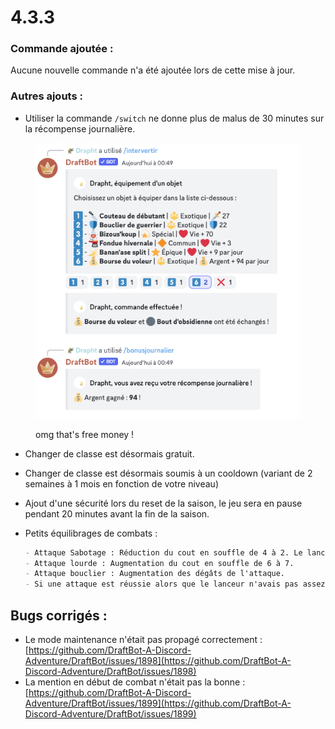 # 4.3.3

### Commande ajoutée :

Aucune nouvelle commande n'a été ajoutée lors de cette mise à jour.

### Autres ajouts :

* Utiliser la commande `/switch` ne donne plus de malus de 30 minutes sur la récompense journalière.&#x20;

<figure><img src="../.gitbook/assets/image (1) (1) (1) (2) (1).png" alt=""><figcaption><p>omg that's free money !</p></figcaption></figure>

* Changer de classe est désormais gratuit.&#x20;
* Changer de classe est désormais soumis à un cooldown (variant de 2 semaines à 1 mois en fonction de votre niveau)&#x20;
* Ajout d'une sécurité lors du reset de la saison, le jeu sera en pause pendant 20 minutes avant la fin de la saison.&#x20;
*   Petits équilibrages de combats :

    ```md
    - Attaque Sabotage : Réduction du cout en souffle de 4 à 2. Le lanceur a 90% de chance d'être paralysé.
    - Attaque lourde : Augmentation du cout en souffle de 6 à 7.
    - Attaque bouclier : Augmentation des dégâts de l'attaque.
    - Si une attaque est réussie alors que le lanceur n'avais pas assez de souffle pour la lancer, le lanceur perd tout son souffle en réserve.
    ```

## Bugs corrigés :

* Le mode maintenance n'était pas propagé correctement : [https://github.com/DraftBot-A-Discord-Adventure/DraftBot/issues/1898](https://github.com/DraftBot-A-Discord-Adventure/DraftBot/issues/1898)
* La mention en début de combat n'était pas la bonne : [https://github.com/DraftBot-A-Discord-Adventure/DraftBot/issues/1899](https://github.com/DraftBot-A-Discord-Adventure/DraftBot/issues/1899)
